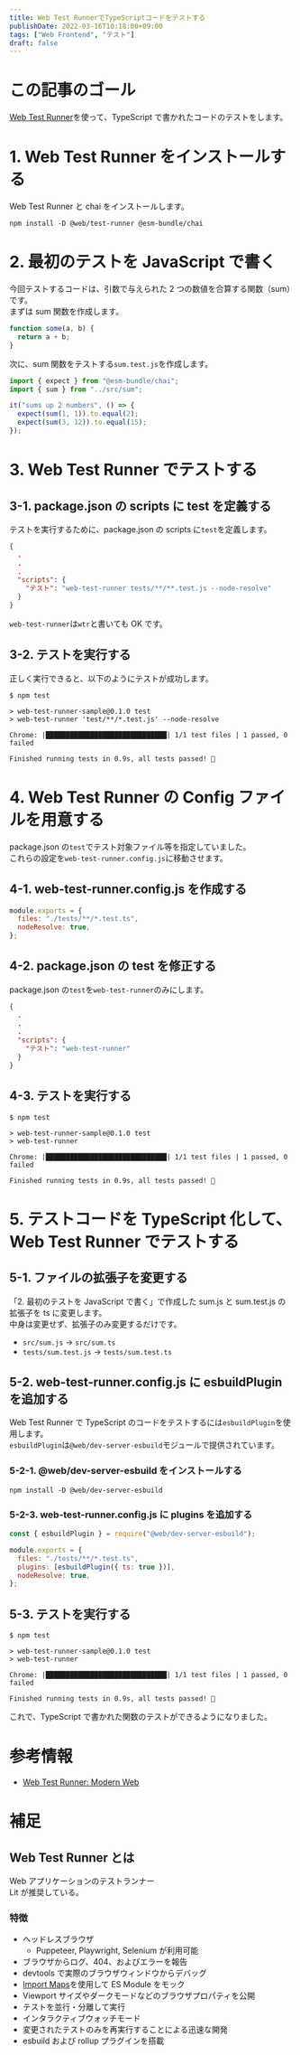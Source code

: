 ```yaml
---
title: Web Test RunnerでTypeScriptコードをテストする
publishDate: 2022-03-16T10:18:00+09:00
tags: ["Web Frontend", "テスト"]
draft: false
---
```


# この記事のゴール

[Web Test Runner](https://modern-web.dev/docs/test-runner/overview/)を使って、TypeScript で書かれたコードのテストをします。

# 1. Web Test Runner をインストールする

Web Test Runner と chai をインストールします。

```
npm install -D @web/test-runner @esm-bundle/chai
```

# 2. 最初のテストを JavaScript で書く

今回テストするコードは、引数で与えられた 2 つの数値を合算する関数（sum）です。  
まずは sum 関数を作成します。

```js:src/sum.js
function some(a, b) {
  return a + b;
}
```

次に、sum 関数をテストする`sum.test.js`を作成します。

```js:tests/sum.test.js
import { expect } from "@esm-bundle/chai";
import { sum } from "../src/sum";

it("sums up 2 numbers", () => {
  expect(sum(1, 1)).to.equal(2);
  expect(sum(3, 12)).to.equal(15);
});
```

# 3. Web Test Runner でテストする

## 3-1. package.json の scripts に test を定義する

テストを実行するために、package.json の scripts に`test`を定義します。

```json:package.json
{
  .
  .
  .
  "scripts": {
    "テスト": "web-test-runner tests/**/**.test.js --node-resolve"
  }
}
```

`web-test-runner`は`wtr`と書いても OK です。

## 3-2. テストを実行する

正しく実行できると、以下のようにテストが成功します。

```
$ npm test

> web-test-runner-sample@0.1.0 test
> web-test-runner 'test/**/*.test.js' --node-resolve

Chrome: |██████████████████████████████| 1/1 test files | 1 passed, 0 failed

Finished running tests in 0.9s, all tests passed! 🎉
```

# 4. Web Test Runner の Config ファイルを用意する

package.json の`test`でテスト対象ファイル等を指定していました。  
これらの設定を`web-test-runner.config.js`に移動させます。

## 4-1. web-test-runner.config.js を作成する

```js:web-test-runner.config.js
module.exports = {
  files: "./tests/**/*.test.ts",
  nodeResolve: true,
};

```

## 4-2. package.json の test を修正する

package.json の`test`を`web-test-runner`のみにします。

```json:package.json
{
  .
  .
  .
  "scripts": {
    "テスト": "web-test-runner"
  }
}
```

## 4-3. テストを実行する

```
$ npm test

> web-test-runner-sample@0.1.0 test
> web-test-runner

Chrome: |██████████████████████████████| 1/1 test files | 1 passed, 0 failed

Finished running tests in 0.9s, all tests passed! 🎉
```

# 5. テストコードを TypeScript 化して、Web Test Runner でテストする

## 5-1. ファイルの拡張子を変更する

「2. 最初のテストを JavaScript で書く」で作成した sum.js と sum.test.js の拡張子を ts に変更します。  
中身は変更せず、拡張子のみ変更するだけです。

- `src/sum.js` -> `src/sum.ts`
- `tests/sum.test.js` -> `tests/sum.test.ts`

## 5-2. web-test-runner.config.js に esbuildPlugin を追加する

Web Test Runner で TypeScript のコードをテストするには`esbuildPlugin`を使用します。  
`esbuildPlugin`は`@web/dev-server-esbuild`モジュールで提供されています。

### 5-2-1. @web/dev-server-esbuild をインストールする

```
npm install -D @web/dev-server-esbuild
```

### 5-2-3. web-test-runner.config.js に plugins を追加する

```js:web-test-runner.config.js
const { esbuildPlugin } = require("@web/dev-server-esbuild");

module.exports = {
  files: "./tests/**/*.test.ts",
  plugins: [esbuildPlugin({ ts: true })],
  nodeResolve: true,
};
```

## 5-3. テストを実行する

```
$ npm test

> web-test-runner-sample@0.1.0 test
> web-test-runner

Chrome: |██████████████████████████████| 1/1 test files | 1 passed, 0 failed

Finished running tests in 0.9s, all tests passed! 🎉
```

これで、TypeScript で書かれた関数のテストができるようになりました。

# 参考情報

- [Web Test Runner: Modern Web](https://modern-web.dev/docs/test-runner/overview/)

# 補足

## Web Test Runner とは

Web アプリケーションのテストランナー  
Lit が推奨している。

### 特徴

- ヘッドレスブラウザ
  - Puppeteer, Playwright, Selenium が利用可能
- ブラウザからログ、404、およびエラーを報告
- devtools で実際のブラウザウィンドウからデバッグ
- [Import Maps](https://modern-web.dev/docs/test-runner/writing-tests/mocking/)を使用して ES Module をモック
- Viewport サイズやダークモードなどのブラウザプロパティを公開
- テストを並行・分離して実行
- インタラクティブウォッチモード
- 変更されたテストのみを再実行することによる迅速な開発
- esbuild および rollup プラグインを搭載
